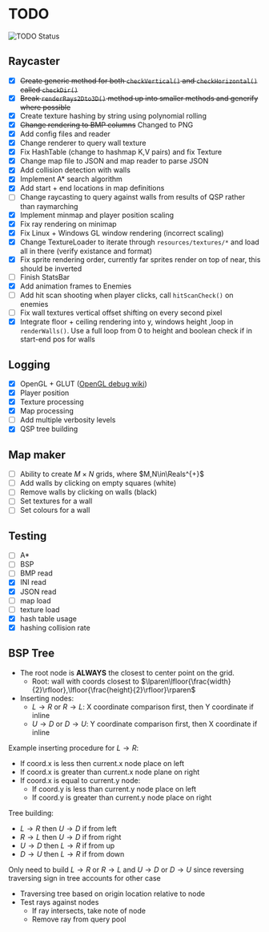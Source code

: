 # TODO

![TODO Status](https://img.shields.io/badge/TODO-outstanding-yellow?style=for-the-badge&logo=markdown)

## Raycaster

* [x] ~~Create generic method for both `checkVertical()` and `checkHorizontal()` called `checkDir()`~~
* [x] ~~Break `renderRays2Dto3D()` method up into smaller methods and generify where possible~~
* [x] Create texture hashing by string using polynomial rolling
* [x] ~~Change rendering to BMP columns~~ Changed to PNG
* [x] Add config files and reader
* [x] Change renderer to query wall texture
* [x] Fix HashTable (change to hashmap K,V pairs) and fix Texture
* [x] Change map file to JSON and map reader to parse JSON
* [x] Add collision detection with walls
* [x] Implement A* search algorithm
* [x] Add start + end locations in map definitions
* [ ] Change raycasting to query against walls from results of QSP rather than raymarching
* [x] Implement minmap and player position scaling
* [x] Fix ray rendering on minimap
* [x] Fix Linux + Windows GL window rendering (incorrect scaling)
* [x] Change TextureLoader to iterate through `resources/textures/*` and load all in there (verify existance and format)
* [x] Fix sprite rendering order, currently far sprites render on top of near, this should be inverted
* [ ] Finish StatsBar
* [x] Add animation frames to Enemies
* [ ] Add hit scan shooting when player clicks, call `hitScanCheck()` on enemies
* [ ] Fix wall textures vertical offset shifting on every second pixel
* [x] Integrate floor + ceiling rendering into y, windows height ,loop in `renderWalls()`. Use a full loop from 0 to height and boolean check if in start-end pos for walls

## Logging

* [x] OpenGL + GLUT ([OpenGL debug wiki](https://www.khronos.org/opengl/wiki/Debug_Output))
* [x] Player position
* [x] Texture processing
* [x] Map processing
* [ ] Add multiple verbosity levels
* [x] QSP tree building

## Map maker

* [ ] Ability to create $M\times N$ grids, where $M,N\in\Reals^{+}$
* [ ] Add walls by clicking on empty squares (white)
* [ ] Remove walls by clicking on walls (black)
* [ ] Set textures for a wall
* [ ] Set colours for a wall

## Testing

* [ ] A*
* [ ] BSP
* [ ] BMP read
* [x] INI read
* [x] JSON read
* [ ] map load
* [ ] texture load
* [x] hash table usage
* [x] hashing collision rate

## BSP Tree

* The root node is **ALWAYS** the closest to center point on the grid.
  * Root: wall with coords closest to $\lparen\lfloor{\frac{width}{2}\rfloor},\lfloor{\frac{height}{2}\rfloor}\rparen$
* Inserting nodes:
  * $L\to R$ or $R\to L$: X coordinate comparison first, then Y coordinate if inline
  * $U\to D$ or $D\to U$: Y coordinate comparison first, then X coordinate if inline

Example inserting procedure for $L\to R$:

* If coord.x is less then current.x node place on left
* If coord.x is greater than current.x node plane on right
* If coord.x is equal to current.y node:
  * If coord.y is less than current.y node place on left
  * If coord.y is greater than current.y node place on right

Tree building:

* $L\to R$ then $U\to D$ if from left
* $R\to L$ then $U\to D$ if from right
* $U\to D$ then $L\to R$ if from up
* $D\to U$ then $L\to R$ if from down

Only need to build $L\to R$ or $R\to L$ and $U\to D$ or $D\to U$ since reversing traversing sign in tree accounts for other case

* Traversing tree based on origin location relative to node
* Test rays against nodes
  * If ray intersects, take note of node
  * Remove ray from query pool

